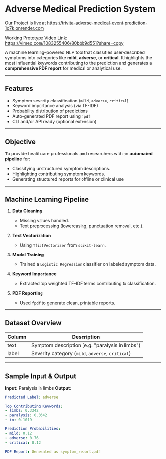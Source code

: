 #  Adverse Medical Prediction System


Our Project is live at https://trivita-adverse-medical-event-prediction-1o7k.onrender.com

Working Prototype Video Link: https://vimeo.com/1083255406/80bbb9d551?share=copy

A machine learning–powered NLP tool that classifies user-described symptoms into categories like **mild**, **adverse**, or **critical**. It highlights the most influential keywords contributing to the prediction and generates a **comprehensive PDF report** for medical or analytical use.

---

##  Features

- Symptom severity classification (`mild`, `adverse`, `critical`)
- Keyword importance analysis (via TF-IDF)
- Probability distribution of predictions
- Auto-generated PDF report using `fpdf`
- CLI and/or API ready (optional extension)

---

##  Objective

To provide healthcare professionals and researchers with an **automated pipeline** for:

- Classifying unstructured symptom descriptions.
- Highlighting contributing symptom keywords.
- Generating structured reports for offline or clinical use.

---

##  Machine Learning Pipeline

1. **Data Cleaning**  
   - Missing values handled.
   - Text preprocessing (lowercasing, punctuation removal, etc.).

2. **Text Vectorization**  
   - Using `TfidfVectorizer` from `scikit-learn`.

3. **Model Training**  
   - Trained a `Logistic Regression` classifier on labeled symptom data.

4. **Keyword Importance**  
   - Extracted top weighted TF-IDF terms contributing to classification.

5. **PDF Reporting**  
   - Used `fpdf` to generate clean, printable reports.

---

## Dataset Overview

| Column | Description                     |
|--------|---------------------------------|
| text   | Symptom description (e.g. "paralysis in limbs") |
| label  | Severity category (`mild`, `adverse`, `critical`) |

---

## Sample Input & Output

**Input:**
Paralysis in limbs
**Output:**
```yaml
Predicted Label: adverse

Top Contributing Keywords:
- limbs: 0.3342
- paralysis: 0.3342
- in: 0.1019

Prediction Probabilities:
- mild: 0.12
- adverse: 0.76
- critical: 0.12

PDF Report: Generated as symptom_report.pdf
